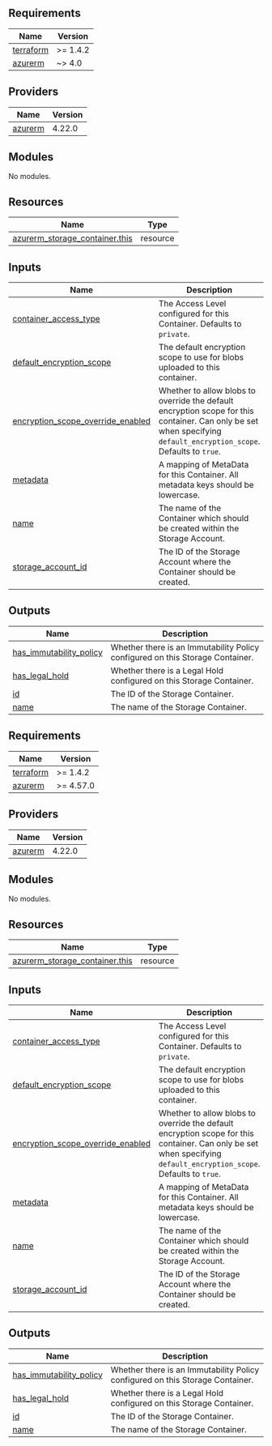 ## Requirements

| Name | Version |
|------|---------|
| <a name="requirement_terraform"></a> [terraform](#requirement\_terraform) | >= 1.4.2 |
| <a name="requirement_azurerm"></a> [azurerm](#requirement\_azurerm) | ~> 4.0 |

## Providers

| Name | Version |
|------|---------|
| <a name="provider_azurerm"></a> [azurerm](#provider\_azurerm) | 4.22.0 |

## Modules

No modules.

## Resources

| Name | Type |
|------|------|
| [azurerm_storage_container.this](https://registry.terraform.io/providers/hashicorp/azurerm/latest/docs/resources/storage_container) | resource |

## Inputs

| Name | Description | Type | Default | Required |
|------|-------------|------|---------|:--------:|
| <a name="input_container_access_type"></a> [container\_access\_type](#input\_container\_access\_type) | The Access Level configured for this Container. Defaults to `private`. | `string` | `"private"` | no |
| <a name="input_default_encryption_scope"></a> [default\_encryption\_scope](#input\_default\_encryption\_scope) | The default encryption scope to use for blobs uploaded to this container. | `string` | `null` | no |
| <a name="input_encryption_scope_override_enabled"></a> [encryption\_scope\_override\_enabled](#input\_encryption\_scope\_override\_enabled) | Whether to allow blobs to override the default encryption scope for this container. Can only be set when specifying `default_encryption_scope`. Defaults to `true`. | `bool` | `null` | no |
| <a name="input_metadata"></a> [metadata](#input\_metadata) | A mapping of MetaData for this Container. All metadata keys should be lowercase. | `map(string)` | `null` | no |
| <a name="input_name"></a> [name](#input\_name) | The name of the Container which should be created within the Storage Account. | `string` | n/a | yes |
| <a name="input_storage_account_id"></a> [storage\_account\_id](#input\_storage\_account\_id) | The ID of the Storage Account where the Container should be created. | `string` | n/a | yes |

## Outputs

| Name | Description |
|------|-------------|
| <a name="output_has_immutability_policy"></a> [has\_immutability\_policy](#output\_has\_immutability\_policy) | Whether there is an Immutability Policy configured on this Storage Container. |
| <a name="output_has_legal_hold"></a> [has\_legal\_hold](#output\_has\_legal\_hold) | Whether there is a Legal Hold configured on this Storage Container. |
| <a name="output_id"></a> [id](#output\_id) | The ID of the Storage Container. |
| <a name="output_name"></a> [name](#output\_name) | The name of the Storage Container. |

<!-- BEGIN_TF_DOCS -->
## Requirements

| Name | Version |
|------|---------|
| <a name="requirement_terraform"></a> [terraform](#requirement\_terraform) | >= 1.4.2 |
| <a name="requirement_azurerm"></a> [azurerm](#requirement\_azurerm) | >= 4.57.0 |

## Providers

| Name | Version |
|------|---------|
| <a name="provider_azurerm"></a> [azurerm](#provider\_azurerm) | 4.22.0 |

## Modules

No modules.

## Resources

| Name | Type |
|------|------|
| [azurerm_storage_container.this](https://registry.terraform.io/providers/hashicorp/azurerm/latest/docs/resources/storage_container) | resource |

## Inputs

| Name | Description | Type | Default | Required |
|------|-------------|------|---------|:--------:|
| <a name="input_container_access_type"></a> [container\_access\_type](#input\_container\_access\_type) | The Access Level configured for this Container. Defaults to `private`. | `string` | `"private"` | no |
| <a name="input_default_encryption_scope"></a> [default\_encryption\_scope](#input\_default\_encryption\_scope) | The default encryption scope to use for blobs uploaded to this container. | `string` | `null` | no |
| <a name="input_encryption_scope_override_enabled"></a> [encryption\_scope\_override\_enabled](#input\_encryption\_scope\_override\_enabled) | Whether to allow blobs to override the default encryption scope for this container. Can only be set when specifying `default_encryption_scope`. Defaults to `true`. | `bool` | `null` | no |
| <a name="input_metadata"></a> [metadata](#input\_metadata) | A mapping of MetaData for this Container. All metadata keys should be lowercase. | `map(string)` | `null` | no |
| <a name="input_name"></a> [name](#input\_name) | The name of the Container which should be created within the Storage Account. | `string` | n/a | yes |
| <a name="input_storage_account_id"></a> [storage\_account\_id](#input\_storage\_account\_id) | The ID of the Storage Account where the Container should be created. | `string` | n/a | yes |

## Outputs

| Name | Description |
|------|-------------|
| <a name="output_has_immutability_policy"></a> [has\_immutability\_policy](#output\_has\_immutability\_policy) | Whether there is an Immutability Policy configured on this Storage Container. |
| <a name="output_has_legal_hold"></a> [has\_legal\_hold](#output\_has\_legal\_hold) | Whether there is a Legal Hold configured on this Storage Container. |
| <a name="output_id"></a> [id](#output\_id) | The ID of the Storage Container. |
| <a name="output_name"></a> [name](#output\_name) | The name of the Storage Container. |
<!-- END_TF_DOCS -->

